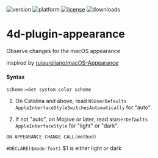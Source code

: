 ![version](https://img.shields.io/badge/version-19%2B-5682DF)
![platform](https://img.shields.io/static/v1?label=platform&message=mac-intel%20|%20mac-arm&color=blue)
[![license](https://img.shields.io/github/license/miyako/4d-plugin-appearance)](LICENSE)
![downloads](https://img.shields.io/github/downloads/miyako/4d-plugin-appearance/total)

# 4d-plugin-appearance
Observe changes for the macOS appearance

inspired by [ruiaureliano/macOS-Appearance](https://github.com/ruiaureliano/macOS-Appearance)

#### Syntax

```4d
scheme:=Get system color scheme
```

1. On Catalina and above, read `NSUserDefaults` `AppleInterfaceStyleSwitchesAutomatically` for "auto".

2. If not "auto", on Mojave or later, read `NSUserDefaults` `AppleInterfaceStyle` for "light" or "dark".

```4d
ON APPEARANCE CHANGE CALL(method)
```

`#DECLARE($mode:Text)` $1 is either light or dark
